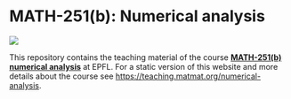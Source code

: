 # MATH-251(b): Numerical analysis
[![](https://img.shields.io/badge/website-static-blue.svg)](https://teaching.matmat.org/numerical-analysis)

This repository contains the teaching material of the course
[**MATH-251(b) numerical analysis**](https://edu.epfl.ch/coursebook/en/numerical-analysis-MATH-251-B) at EPFL.
For a static version of this website and more details about the course
see <https://teaching.matmat.org/numerical-analysis>.
